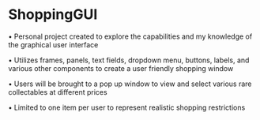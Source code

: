 # ShoppingGUI

• Personal project created to explore the capabilities and my knowledge of the graphical user interface 

• Utilizes frames, panels, text fields, dropdown menu, buttons, labels, and various other components to create a user friendly shopping window

• Users will be brought to a pop up window to view and select various rare collectables at different prices 

• Limited to one item per user to represent realistic shopping restrictions 
